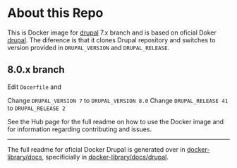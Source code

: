 # About this Repo

This is Docker image for [drupal](https://www.drupal.org) 7.x branch
and is based on oficial Doker [drupal](https://registry.hub.docker.com/_/drupal/).
The diference is that it clones Drupal repository and switches to version provided in 
`DRUPAL_VERSION` and `DRUPAL_RELEASE`.

## 8.0.x branch
Edit `Docerfile` and

Change `DRUPAL_VERSION 7` to `DRUPAL_VERSION 8.0`
Change `DRUPAL_RELEASE 41` to `DRUPAL_RELEASE 2`

See the Hub page for the full readme on how to use the Docker image and for information
regarding contributing and issues.

___

The full readme for oficial Docker Drupal is generated over in [docker-library/docs](https://github.com/docker-library/docs),
specificially in [docker-library/docs/drupal](https://github.com/docker-library/docs/tree/master/drupal).

